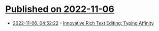 # [Published on 2022-11-06](index.md)

* [2022-11-06, 04:52:22](https://news.ycombinator.com/item?id=33489123) - [Innovative Rich Text Editing: Typing Affinity](https://www.hogbaysoftware.com/posts/bike-rich-text/)

